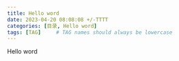 ```yaml
---
title: Hello word
date: 2023-04-20 08:08:08 +/-TTTT
categories: [目录, Hello word]
tags: [TAG]     # TAG names should always be lowercase
---
```

Hello word

